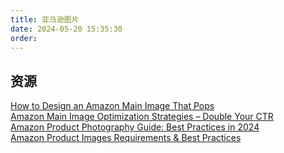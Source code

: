 ```yaml
---
title: 亚马逊图片
date: 2024-05-20 15:35:30
order: 
---
```


## 资源

[How to Design an Amazon Main Image That Pops](https://www.ecomengine.com/blog/amazon-main-image)  
[Amazon Main Image Optimization Strategies – Double Your CTR](https://www.amzonestep.com/blog/amazon-main-image-optimization/)  
[Amazon Product Photography Guide: Best Practices in 2024](https://www.junglescout.com/resources/articles/amazon-product-photography/)  
[Amazon Product Images Requirements & Best Practices](https://www.junglescout.com/resources/articles/amazon-image-requirements/)

